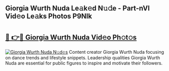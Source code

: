 ## Giorgia Wurth Nuda Le𝚊k𝚎d N𝚞𝚍e - Part-nVl Vid𝚎o Le𝚊ks Photos P9Nlk

# <h2><a href="http://fbbqwa.evod.top/?m=Giorgia+Wurth+Nuda">🔗 👉🔴 Giorgia Wurth Nuda Vid𝚎o Ph𝚘t𝚘s</a></h2>

[![Giorgia Wurth Nuda N𝚞d𝚎s](https://i.imgur.com/8V9OHl7.gif)](http://fbbqwa.evod.top/?m=Giorgia+Wurth+Nuda)
Content creator Giorgia Wurth Nuda focusing on dance trends and lifestyle snippets. Leadership qualities Giorgia Wurth Nuda are essential for public figures to inspire and motivate their followers. 
